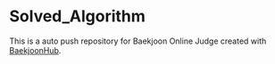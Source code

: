 # Solved_Algorithm
This is a auto push repository for Baekjoon Online Judge created with [BaekjoonHub](https://github.com/BaekjoonHub/BaekjoonHub).
